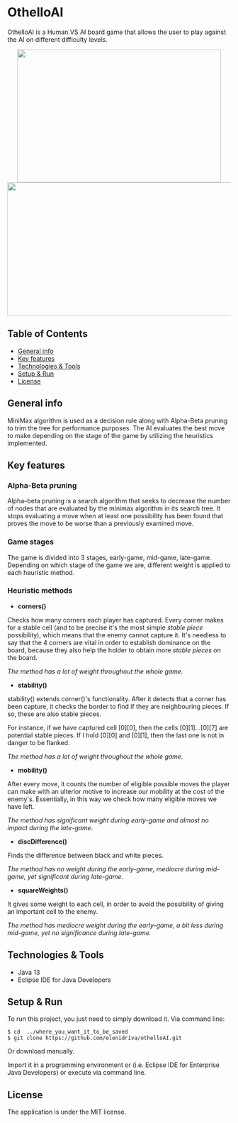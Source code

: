 # OthelloAI
OthelloAI is a Human VS AI board game that allows the user to play against the AI on different difficulty levels.
<p align="center">
  <img width="460" height="300" src="https://i.ibb.co/61rCxNL/initial.png">
    <img width="615" height="300" src="https://i.ibb.co/sPg1DHj/4.png">
</p>

## Table of Contents
* [General info](#general-info)
* [Key features](#key-features)
* [Technologies & Tools](#technologies--tools)
* [Setup & Run](#setup--run)
* [License](#license)

## General info
MiniMax algorithm is used as a decision rule along with Alpha-Beta pruning to trim the tree for performance purposes.
The AI evaluates the best move to make depending on the stage of the game by utilizing
the heuristics implemented.

## Key features
### Alpha-Beta pruning
Alpha–beta pruning is a search algorithm that seeks to decrease the number of nodes that are evaluated by the minimax algorithm in its search tree.
It stops evaluating a move when at least one possibility has been found that proves the move to be worse than a previously examined move.

### Game stages
The game is divided into 3 stages, early-game, mid-game, late-game. Depending on which stage of the game we are, different weight is applied to each heuristic method.

### Heuristic methods
* **corners()**

Checks how many corners each player has captured. Every corner makes for a stable cell (and to be precise it's the most simple *stable piece* possibility), which means that the enemy cannot capture it. It's needless to say that the 4 corners are vital in order to establish dominance on the board, because they also help the holder to obtain more *stable pieces* on the board.

*The method has a lot of weight throughout the whole game.*

* **stability()**

stability() extends corner()'s functionality. After it detects that a corner has been capture, it checks the border to find if they are neighbouring pieces. If so, these are also stable pieces.

For instance, if we have captured cell [0][0], then the cells [0][1]...[0][7] are potential stable pieces.
If I hold [0][0] and [0][1], then the last one is not in danger to be flanked.

*The method has a lot of weight throughout the whole game.*

* **mobility()**

After every move, it counts the number of eligible possible moves the player can make with an ulterior motive to increase our mobility at the cost of the enemy's. Essentially, in this way we check how many eligible moves we have left.

*The method has significant weight during early-game and almost no impact during the late-game.*

* **discDifference()**

Finds the difference between black and white pieces.

*The method has no weight during the early-game, mediocre during mid-game, yet significant during late-game.*

* **squareWeights()**

It gives some weight to each cell, in order to avoid the possibility of giving an important cell to the enemy.

*The method has mediocre weight during the early-game, a bit less during mid-game, yet no significance during late-game.*

## Technologies & Tools
* Java 13
* Eclipse IDE for Java Developers

## Setup & Run
To run this project, you just need to simply download it.
Via command line:
```
$ cd  ../where_you_want_it_to_be_saved
$ git clone https://github.com/elenidriva/othelloAI.git
```
Or download manually.

 Import it in a programming environment or (i.e. Eclipse IDE for Enterprise Java Developers) or execute via command line.

## License
The application is under the MIT license.
